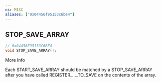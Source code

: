 ```yaml
---
ns: MISC
aliases: ["0x04456f95153c6be4"]
---
```

## STOP_SAVE_ARRAY

```c
// 0x04456F95153C6BE4
void STOP_SAVE_ARRAY();
```

More Info

Each START_SAVE_ARRAY should be matched by a STOP_SAVE_ARRAY after you have called REGISTER_..._TO_SAVE on the contents of the array.

